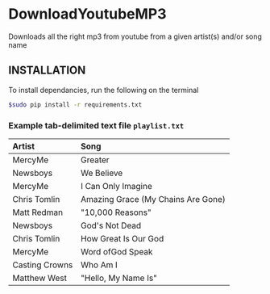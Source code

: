 # DownloadYoutubeMP3
Downloads all the right mp3 from youtube from a given artist(s) and/or song name

## INSTALLATION
To install dependancies, run the following on the terminal
```bash
$sudo pip install -r requirements.txt
```

### Example tab-delimited text file ```playlist.txt```
|Artist          | Song                              |
|:---------------|:----------------------------------|
|MercyMe         | Greater                           |
|Newsboys        | We Believe                        |
|MercyMe         | I Can Only Imagine                |
|Chris Tomlin    | Amazing Grace (My Chains Are Gone)|
|Matt Redman     | "10,000 Reasons"                  |
|Newsboys        | God's Not Dead                    |
|Chris Tomlin    | How Great Is Our God              |
|MercyMe         | Word ofGod Speak                  |
|Casting Crowns  | Who Am I                          |
|Matthew West    | "Hello, My Name Is"               |
